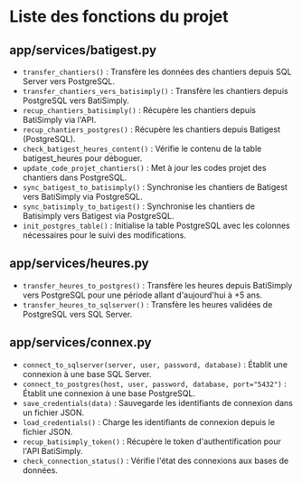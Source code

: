 # Liste des fonctions du projet

## app/services/batigest.py
- `transfer_chantiers()` : Transfère les données des chantiers depuis SQL Server vers PostgreSQL.
- `transfer_chantiers_vers_batisimply()` : Transfère les chantiers depuis PostgreSQL vers BatiSimply.
- `recup_chantiers_batisimply()` : Récupère les chantiers depuis BatiSimply via l'API.
- `recup_chantiers_postgres()` : Récupère les chantiers depuis Batigest (PostgreSQL).
- `check_batigest_heures_content()` : Vérifie le contenu de la table batigest_heures pour déboguer.
- `update_code_projet_chantiers()` : Met à jour les codes projet des chantiers dans PostgreSQL.
- `sync_batigest_to_batisimply()` : Synchronise les chantiers de Batigest vers BatiSimply via PostgreSQL.
- `sync_batisimply_to_batigest()` : Synchronise les chantiers de Batisimply vers Batigest via PostgreSQL.
- `init_postgres_table()` : Initialise la table PostgreSQL avec les colonnes nécessaires pour le suivi des modifications.

## app/services/heures.py
- `transfer_heures_to_postgres()` : Transfère les heures depuis BatiSimply vers PostgreSQL pour une période allant d'aujourd'hui à +5 ans.
- `transfer_heures_to_sqlserver()` : Transfère les heures validées de PostgreSQL vers SQL Server.

## app/services/connex.py
- `connect_to_sqlserver(server, user, password, database)` : Établit une connexion à une base SQL Server.
- `connect_to_postgres(host, user, password, database, port="5432")` : Établit une connexion à une base PostgreSQL.
- `save_credentials(data)` : Sauvegarde les identifiants de connexion dans un fichier JSON.
- `load_credentials()` : Charge les identifiants de connexion depuis le fichier JSON.
- `recup_batisimply_token()` : Récupère le token d'authentification pour l'API BatiSimply.
- `check_connection_status()` : Vérifie l'état des connexions aux bases de données. 